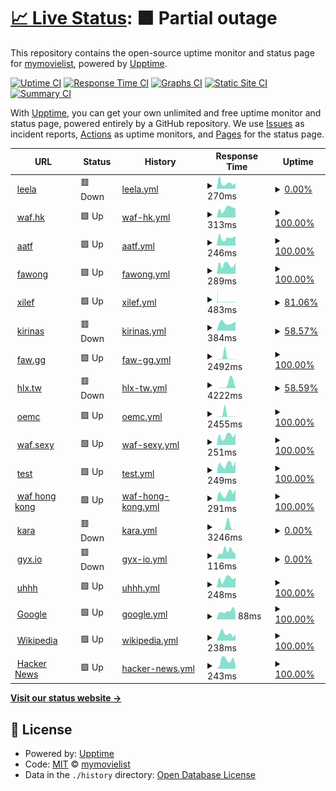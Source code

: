 # [📈 Live Status](https://uptime.mymovielist.org): <!--live status--> **🟧 Partial outage**

This repository contains the open-source uptime monitor and status page for [mymovielist](https://uptime.mymovielist.org), powered by [Upptime](https://github.com/upptime/upptime).

[![Uptime CI](https://github.com/mymovielist/uptime/workflows/Uptime%20CI/badge.svg)](https://github.com/mymovielist/uptime/actions?query=workflow%3A%22Uptime+CI%22)
[![Response Time CI](https://github.com/mymovielist/uptime/workflows/Response%20Time%20CI/badge.svg)](https://github.com/mymovielist/uptime/actions?query=workflow%3A%22Response+Time+CI%22)
[![Graphs CI](https://github.com/mymovielist/uptime/workflows/Graphs%20CI/badge.svg)](https://github.com/mymovielist/uptime/actions?query=workflow%3A%22Graphs+CI%22)
[![Static Site CI](https://github.com/mymovielist/uptime/workflows/Static%20Site%20CI/badge.svg)](https://github.com/mymovielist/uptime/actions?query=workflow%3A%22Static+Site+CI%22)
[![Summary CI](https://github.com/mymovielist/uptime/workflows/Summary%20CI/badge.svg)](https://github.com/mymovielist/uptime/actions?query=workflow%3A%22Summary+CI%22)

With [Upptime](https://upptime.js.org), you can get your own unlimited and free uptime monitor and status page, powered entirely by a GitHub repository. We use [Issues](https://github.com/mymovielist/uptime/issues) as incident reports, [Actions](https://github.com/mymovielist/uptime/actions) as uptime monitors, and [Pages](https://uptime.mymovielist.org) for the status page.

<!--start: status pages-->
<!-- This summary is generated by Upptime (https://github.com/upptime/upptime) -->
<!-- Do not edit this manually, your changes will be overwritten -->
<!-- prettier-ignore -->
| URL | Status | History | Response Time | Uptime |
| --- | ------ | ------- | ------------- | ------ |
| <img alt="" src="https://favicons.githubusercontent.com/leela.waf.hk" height="13"> [leela](https://leela.waf.hk) | 🟥 Down | [leela.yml](https://github.com/mymovielist/uptime/commits/HEAD/history/leela.yml) | <details><summary><img alt="Response time graph" src="./graphs/leela/response-time-week.png" height="20"> 270ms</summary><br><a href="https://uptime.mymovielist.org/history/leela"><img alt="Response time 243" src="https://img.shields.io/endpoint?url=https%3A%2F%2Fraw.githubusercontent.com%2Fmymovielist%2Fuptime%2FHEAD%2Fapi%2Fleela%2Fresponse-time.json"></a><br><a href="https://uptime.mymovielist.org/history/leela"><img alt="24-hour response time 268" src="https://img.shields.io/endpoint?url=https%3A%2F%2Fraw.githubusercontent.com%2Fmymovielist%2Fuptime%2FHEAD%2Fapi%2Fleela%2Fresponse-time-day.json"></a><br><a href="https://uptime.mymovielist.org/history/leela"><img alt="7-day response time 270" src="https://img.shields.io/endpoint?url=https%3A%2F%2Fraw.githubusercontent.com%2Fmymovielist%2Fuptime%2FHEAD%2Fapi%2Fleela%2Fresponse-time-week.json"></a><br><a href="https://uptime.mymovielist.org/history/leela"><img alt="30-day response time 243" src="https://img.shields.io/endpoint?url=https%3A%2F%2Fraw.githubusercontent.com%2Fmymovielist%2Fuptime%2FHEAD%2Fapi%2Fleela%2Fresponse-time-month.json"></a><br><a href="https://uptime.mymovielist.org/history/leela"><img alt="1-year response time 243" src="https://img.shields.io/endpoint?url=https%3A%2F%2Fraw.githubusercontent.com%2Fmymovielist%2Fuptime%2FHEAD%2Fapi%2Fleela%2Fresponse-time-year.json"></a></details> | <details><summary><a href="https://uptime.mymovielist.org/history/leela">0.00%</a></summary><a href="https://uptime.mymovielist.org/history/leela"><img alt="All-time uptime 0.00%" src="https://img.shields.io/endpoint?url=https%3A%2F%2Fraw.githubusercontent.com%2Fmymovielist%2Fuptime%2FHEAD%2Fapi%2Fleela%2Fuptime.json"></a><br><a href="https://uptime.mymovielist.org/history/leela"><img alt="24-hour uptime 0.00%" src="https://img.shields.io/endpoint?url=https%3A%2F%2Fraw.githubusercontent.com%2Fmymovielist%2Fuptime%2FHEAD%2Fapi%2Fleela%2Fuptime-day.json"></a><br><a href="https://uptime.mymovielist.org/history/leela"><img alt="7-day uptime 0.00%" src="https://img.shields.io/endpoint?url=https%3A%2F%2Fraw.githubusercontent.com%2Fmymovielist%2Fuptime%2FHEAD%2Fapi%2Fleela%2Fuptime-week.json"></a><br><a href="https://uptime.mymovielist.org/history/leela"><img alt="30-day uptime 0.00%" src="https://img.shields.io/endpoint?url=https%3A%2F%2Fraw.githubusercontent.com%2Fmymovielist%2Fuptime%2FHEAD%2Fapi%2Fleela%2Fuptime-month.json"></a><br><a href="https://uptime.mymovielist.org/history/leela"><img alt="1-year uptime 0.00%" src="https://img.shields.io/endpoint?url=https%3A%2F%2Fraw.githubusercontent.com%2Fmymovielist%2Fuptime%2FHEAD%2Fapi%2Fleela%2Fuptime-year.json"></a></details>
| <img alt="" src="https://favicons.githubusercontent.com/www.waf.hk" height="13"> [waf.hk](https://www.waf.hk) | 🟩 Up | [waf-hk.yml](https://github.com/mymovielist/uptime/commits/HEAD/history/waf-hk.yml) | <details><summary><img alt="Response time graph" src="./graphs/waf-hk/response-time-week.png" height="20"> 313ms</summary><br><a href="https://uptime.mymovielist.org/history/waf-hk"><img alt="Response time 266" src="https://img.shields.io/endpoint?url=https%3A%2F%2Fraw.githubusercontent.com%2Fmymovielist%2Fuptime%2FHEAD%2Fapi%2Fwaf-hk%2Fresponse-time.json"></a><br><a href="https://uptime.mymovielist.org/history/waf-hk"><img alt="24-hour response time 306" src="https://img.shields.io/endpoint?url=https%3A%2F%2Fraw.githubusercontent.com%2Fmymovielist%2Fuptime%2FHEAD%2Fapi%2Fwaf-hk%2Fresponse-time-day.json"></a><br><a href="https://uptime.mymovielist.org/history/waf-hk"><img alt="7-day response time 313" src="https://img.shields.io/endpoint?url=https%3A%2F%2Fraw.githubusercontent.com%2Fmymovielist%2Fuptime%2FHEAD%2Fapi%2Fwaf-hk%2Fresponse-time-week.json"></a><br><a href="https://uptime.mymovielist.org/history/waf-hk"><img alt="30-day response time 266" src="https://img.shields.io/endpoint?url=https%3A%2F%2Fraw.githubusercontent.com%2Fmymovielist%2Fuptime%2FHEAD%2Fapi%2Fwaf-hk%2Fresponse-time-month.json"></a><br><a href="https://uptime.mymovielist.org/history/waf-hk"><img alt="1-year response time 266" src="https://img.shields.io/endpoint?url=https%3A%2F%2Fraw.githubusercontent.com%2Fmymovielist%2Fuptime%2FHEAD%2Fapi%2Fwaf-hk%2Fresponse-time-year.json"></a></details> | <details><summary><a href="https://uptime.mymovielist.org/history/waf-hk">100.00%</a></summary><a href="https://uptime.mymovielist.org/history/waf-hk"><img alt="All-time uptime 100.00%" src="https://img.shields.io/endpoint?url=https%3A%2F%2Fraw.githubusercontent.com%2Fmymovielist%2Fuptime%2FHEAD%2Fapi%2Fwaf-hk%2Fuptime.json"></a><br><a href="https://uptime.mymovielist.org/history/waf-hk"><img alt="24-hour uptime 100.00%" src="https://img.shields.io/endpoint?url=https%3A%2F%2Fraw.githubusercontent.com%2Fmymovielist%2Fuptime%2FHEAD%2Fapi%2Fwaf-hk%2Fuptime-day.json"></a><br><a href="https://uptime.mymovielist.org/history/waf-hk"><img alt="7-day uptime 100.00%" src="https://img.shields.io/endpoint?url=https%3A%2F%2Fraw.githubusercontent.com%2Fmymovielist%2Fuptime%2FHEAD%2Fapi%2Fwaf-hk%2Fuptime-week.json"></a><br><a href="https://uptime.mymovielist.org/history/waf-hk"><img alt="30-day uptime 100.00%" src="https://img.shields.io/endpoint?url=https%3A%2F%2Fraw.githubusercontent.com%2Fmymovielist%2Fuptime%2FHEAD%2Fapi%2Fwaf-hk%2Fuptime-month.json"></a><br><a href="https://uptime.mymovielist.org/history/waf-hk"><img alt="1-year uptime 100.00%" src="https://img.shields.io/endpoint?url=https%3A%2F%2Fraw.githubusercontent.com%2Fmymovielist%2Fuptime%2FHEAD%2Fapi%2Fwaf-hk%2Fuptime-year.json"></a></details>
| <img alt="" src="https://favicons.githubusercontent.com/www.aatf.us" height="13"> [aatf](https://www.aatf.us) | 🟩 Up | [aatf.yml](https://github.com/mymovielist/uptime/commits/HEAD/history/aatf.yml) | <details><summary><img alt="Response time graph" src="./graphs/aatf/response-time-week.png" height="20"> 246ms</summary><br><a href="https://uptime.mymovielist.org/history/aatf"><img alt="Response time 241" src="https://img.shields.io/endpoint?url=https%3A%2F%2Fraw.githubusercontent.com%2Fmymovielist%2Fuptime%2FHEAD%2Fapi%2Faatf%2Fresponse-time.json"></a><br><a href="https://uptime.mymovielist.org/history/aatf"><img alt="24-hour response time 312" src="https://img.shields.io/endpoint?url=https%3A%2F%2Fraw.githubusercontent.com%2Fmymovielist%2Fuptime%2FHEAD%2Fapi%2Faatf%2Fresponse-time-day.json"></a><br><a href="https://uptime.mymovielist.org/history/aatf"><img alt="7-day response time 246" src="https://img.shields.io/endpoint?url=https%3A%2F%2Fraw.githubusercontent.com%2Fmymovielist%2Fuptime%2FHEAD%2Fapi%2Faatf%2Fresponse-time-week.json"></a><br><a href="https://uptime.mymovielist.org/history/aatf"><img alt="30-day response time 241" src="https://img.shields.io/endpoint?url=https%3A%2F%2Fraw.githubusercontent.com%2Fmymovielist%2Fuptime%2FHEAD%2Fapi%2Faatf%2Fresponse-time-month.json"></a><br><a href="https://uptime.mymovielist.org/history/aatf"><img alt="1-year response time 241" src="https://img.shields.io/endpoint?url=https%3A%2F%2Fraw.githubusercontent.com%2Fmymovielist%2Fuptime%2FHEAD%2Fapi%2Faatf%2Fresponse-time-year.json"></a></details> | <details><summary><a href="https://uptime.mymovielist.org/history/aatf">100.00%</a></summary><a href="https://uptime.mymovielist.org/history/aatf"><img alt="All-time uptime 100.00%" src="https://img.shields.io/endpoint?url=https%3A%2F%2Fraw.githubusercontent.com%2Fmymovielist%2Fuptime%2FHEAD%2Fapi%2Faatf%2Fuptime.json"></a><br><a href="https://uptime.mymovielist.org/history/aatf"><img alt="24-hour uptime 100.00%" src="https://img.shields.io/endpoint?url=https%3A%2F%2Fraw.githubusercontent.com%2Fmymovielist%2Fuptime%2FHEAD%2Fapi%2Faatf%2Fuptime-day.json"></a><br><a href="https://uptime.mymovielist.org/history/aatf"><img alt="7-day uptime 100.00%" src="https://img.shields.io/endpoint?url=https%3A%2F%2Fraw.githubusercontent.com%2Fmymovielist%2Fuptime%2FHEAD%2Fapi%2Faatf%2Fuptime-week.json"></a><br><a href="https://uptime.mymovielist.org/history/aatf"><img alt="30-day uptime 100.00%" src="https://img.shields.io/endpoint?url=https%3A%2F%2Fraw.githubusercontent.com%2Fmymovielist%2Fuptime%2FHEAD%2Fapi%2Faatf%2Fuptime-month.json"></a><br><a href="https://uptime.mymovielist.org/history/aatf"><img alt="1-year uptime 100.00%" src="https://img.shields.io/endpoint?url=https%3A%2F%2Fraw.githubusercontent.com%2Fmymovielist%2Fuptime%2FHEAD%2Fapi%2Faatf%2Fuptime-year.json"></a></details>
| <img alt="" src="https://favicons.githubusercontent.com/www.fawong.com" height="13"> [fawong](https://www.fawong.com) | 🟩 Up | [fawong.yml](https://github.com/mymovielist/uptime/commits/HEAD/history/fawong.yml) | <details><summary><img alt="Response time graph" src="./graphs/fawong/response-time-week.png" height="20"> 289ms</summary><br><a href="https://uptime.mymovielist.org/history/fawong"><img alt="Response time 231" src="https://img.shields.io/endpoint?url=https%3A%2F%2Fraw.githubusercontent.com%2Fmymovielist%2Fuptime%2FHEAD%2Fapi%2Ffawong%2Fresponse-time.json"></a><br><a href="https://uptime.mymovielist.org/history/fawong"><img alt="24-hour response time 344" src="https://img.shields.io/endpoint?url=https%3A%2F%2Fraw.githubusercontent.com%2Fmymovielist%2Fuptime%2FHEAD%2Fapi%2Ffawong%2Fresponse-time-day.json"></a><br><a href="https://uptime.mymovielist.org/history/fawong"><img alt="7-day response time 289" src="https://img.shields.io/endpoint?url=https%3A%2F%2Fraw.githubusercontent.com%2Fmymovielist%2Fuptime%2FHEAD%2Fapi%2Ffawong%2Fresponse-time-week.json"></a><br><a href="https://uptime.mymovielist.org/history/fawong"><img alt="30-day response time 231" src="https://img.shields.io/endpoint?url=https%3A%2F%2Fraw.githubusercontent.com%2Fmymovielist%2Fuptime%2FHEAD%2Fapi%2Ffawong%2Fresponse-time-month.json"></a><br><a href="https://uptime.mymovielist.org/history/fawong"><img alt="1-year response time 231" src="https://img.shields.io/endpoint?url=https%3A%2F%2Fraw.githubusercontent.com%2Fmymovielist%2Fuptime%2FHEAD%2Fapi%2Ffawong%2Fresponse-time-year.json"></a></details> | <details><summary><a href="https://uptime.mymovielist.org/history/fawong">100.00%</a></summary><a href="https://uptime.mymovielist.org/history/fawong"><img alt="All-time uptime 100.00%" src="https://img.shields.io/endpoint?url=https%3A%2F%2Fraw.githubusercontent.com%2Fmymovielist%2Fuptime%2FHEAD%2Fapi%2Ffawong%2Fuptime.json"></a><br><a href="https://uptime.mymovielist.org/history/fawong"><img alt="24-hour uptime 100.00%" src="https://img.shields.io/endpoint?url=https%3A%2F%2Fraw.githubusercontent.com%2Fmymovielist%2Fuptime%2FHEAD%2Fapi%2Ffawong%2Fuptime-day.json"></a><br><a href="https://uptime.mymovielist.org/history/fawong"><img alt="7-day uptime 100.00%" src="https://img.shields.io/endpoint?url=https%3A%2F%2Fraw.githubusercontent.com%2Fmymovielist%2Fuptime%2FHEAD%2Fapi%2Ffawong%2Fuptime-week.json"></a><br><a href="https://uptime.mymovielist.org/history/fawong"><img alt="30-day uptime 100.00%" src="https://img.shields.io/endpoint?url=https%3A%2F%2Fraw.githubusercontent.com%2Fmymovielist%2Fuptime%2FHEAD%2Fapi%2Ffawong%2Fuptime-month.json"></a><br><a href="https://uptime.mymovielist.org/history/fawong"><img alt="1-year uptime 100.00%" src="https://img.shields.io/endpoint?url=https%3A%2F%2Fraw.githubusercontent.com%2Fmymovielist%2Fuptime%2FHEAD%2Fapi%2Ffawong%2Fuptime-year.json"></a></details>
| <img alt="" src="https://favicons.githubusercontent.com/www.xilef.org" height="13"> [xilef](https://www.xilef.org) | 🟩 Up | [xilef.yml](https://github.com/mymovielist/uptime/commits/HEAD/history/xilef.yml) | <details><summary><img alt="Response time graph" src="./graphs/xilef/response-time-week.png" height="20"> 483ms</summary><br><a href="https://uptime.mymovielist.org/history/xilef"><img alt="Response time 443" src="https://img.shields.io/endpoint?url=https%3A%2F%2Fraw.githubusercontent.com%2Fmymovielist%2Fuptime%2FHEAD%2Fapi%2Fxilef%2Fresponse-time.json"></a><br><a href="https://uptime.mymovielist.org/history/xilef"><img alt="24-hour response time 316" src="https://img.shields.io/endpoint?url=https%3A%2F%2Fraw.githubusercontent.com%2Fmymovielist%2Fuptime%2FHEAD%2Fapi%2Fxilef%2Fresponse-time-day.json"></a><br><a href="https://uptime.mymovielist.org/history/xilef"><img alt="7-day response time 483" src="https://img.shields.io/endpoint?url=https%3A%2F%2Fraw.githubusercontent.com%2Fmymovielist%2Fuptime%2FHEAD%2Fapi%2Fxilef%2Fresponse-time-week.json"></a><br><a href="https://uptime.mymovielist.org/history/xilef"><img alt="30-day response time 443" src="https://img.shields.io/endpoint?url=https%3A%2F%2Fraw.githubusercontent.com%2Fmymovielist%2Fuptime%2FHEAD%2Fapi%2Fxilef%2Fresponse-time-month.json"></a><br><a href="https://uptime.mymovielist.org/history/xilef"><img alt="1-year response time 443" src="https://img.shields.io/endpoint?url=https%3A%2F%2Fraw.githubusercontent.com%2Fmymovielist%2Fuptime%2FHEAD%2Fapi%2Fxilef%2Fresponse-time-year.json"></a></details> | <details><summary><a href="https://uptime.mymovielist.org/history/xilef">81.06%</a></summary><a href="https://uptime.mymovielist.org/history/xilef"><img alt="All-time uptime 94.90%" src="https://img.shields.io/endpoint?url=https%3A%2F%2Fraw.githubusercontent.com%2Fmymovielist%2Fuptime%2FHEAD%2Fapi%2Fxilef%2Fuptime.json"></a><br><a href="https://uptime.mymovielist.org/history/xilef"><img alt="24-hour uptime 47.33%" src="https://img.shields.io/endpoint?url=https%3A%2F%2Fraw.githubusercontent.com%2Fmymovielist%2Fuptime%2FHEAD%2Fapi%2Fxilef%2Fuptime-day.json"></a><br><a href="https://uptime.mymovielist.org/history/xilef"><img alt="7-day uptime 81.06%" src="https://img.shields.io/endpoint?url=https%3A%2F%2Fraw.githubusercontent.com%2Fmymovielist%2Fuptime%2FHEAD%2Fapi%2Fxilef%2Fuptime-week.json"></a><br><a href="https://uptime.mymovielist.org/history/xilef"><img alt="30-day uptime 94.90%" src="https://img.shields.io/endpoint?url=https%3A%2F%2Fraw.githubusercontent.com%2Fmymovielist%2Fuptime%2FHEAD%2Fapi%2Fxilef%2Fuptime-month.json"></a><br><a href="https://uptime.mymovielist.org/history/xilef"><img alt="1-year uptime 94.90%" src="https://img.shields.io/endpoint?url=https%3A%2F%2Fraw.githubusercontent.com%2Fmymovielist%2Fuptime%2FHEAD%2Fapi%2Fxilef%2Fuptime-year.json"></a></details>
| <img alt="" src="https://favicons.githubusercontent.com/www.kirinas.com" height="13"> [kirinas](https://www.kirinas.com) | 🟥 Down | [kirinas.yml](https://github.com/mymovielist/uptime/commits/HEAD/history/kirinas.yml) | <details><summary><img alt="Response time graph" src="./graphs/kirinas/response-time-week.png" height="20"> 384ms</summary><br><a href="https://uptime.mymovielist.org/history/kirinas"><img alt="Response time 348" src="https://img.shields.io/endpoint?url=https%3A%2F%2Fraw.githubusercontent.com%2Fmymovielist%2Fuptime%2FHEAD%2Fapi%2Fkirinas%2Fresponse-time.json"></a><br><a href="https://uptime.mymovielist.org/history/kirinas"><img alt="24-hour response time 0" src="https://img.shields.io/endpoint?url=https%3A%2F%2Fraw.githubusercontent.com%2Fmymovielist%2Fuptime%2FHEAD%2Fapi%2Fkirinas%2Fresponse-time-day.json"></a><br><a href="https://uptime.mymovielist.org/history/kirinas"><img alt="7-day response time 384" src="https://img.shields.io/endpoint?url=https%3A%2F%2Fraw.githubusercontent.com%2Fmymovielist%2Fuptime%2FHEAD%2Fapi%2Fkirinas%2Fresponse-time-week.json"></a><br><a href="https://uptime.mymovielist.org/history/kirinas"><img alt="30-day response time 348" src="https://img.shields.io/endpoint?url=https%3A%2F%2Fraw.githubusercontent.com%2Fmymovielist%2Fuptime%2FHEAD%2Fapi%2Fkirinas%2Fresponse-time-month.json"></a><br><a href="https://uptime.mymovielist.org/history/kirinas"><img alt="1-year response time 348" src="https://img.shields.io/endpoint?url=https%3A%2F%2Fraw.githubusercontent.com%2Fmymovielist%2Fuptime%2FHEAD%2Fapi%2Fkirinas%2Fresponse-time-year.json"></a></details> | <details><summary><a href="https://uptime.mymovielist.org/history/kirinas">58.57%</a></summary><a href="https://uptime.mymovielist.org/history/kirinas"><img alt="All-time uptime 88.84%" src="https://img.shields.io/endpoint?url=https%3A%2F%2Fraw.githubusercontent.com%2Fmymovielist%2Fuptime%2FHEAD%2Fapi%2Fkirinas%2Fuptime.json"></a><br><a href="https://uptime.mymovielist.org/history/kirinas"><img alt="24-hour uptime 0.00%" src="https://img.shields.io/endpoint?url=https%3A%2F%2Fraw.githubusercontent.com%2Fmymovielist%2Fuptime%2FHEAD%2Fapi%2Fkirinas%2Fuptime-day.json"></a><br><a href="https://uptime.mymovielist.org/history/kirinas"><img alt="7-day uptime 58.57%" src="https://img.shields.io/endpoint?url=https%3A%2F%2Fraw.githubusercontent.com%2Fmymovielist%2Fuptime%2FHEAD%2Fapi%2Fkirinas%2Fuptime-week.json"></a><br><a href="https://uptime.mymovielist.org/history/kirinas"><img alt="30-day uptime 88.84%" src="https://img.shields.io/endpoint?url=https%3A%2F%2Fraw.githubusercontent.com%2Fmymovielist%2Fuptime%2FHEAD%2Fapi%2Fkirinas%2Fuptime-month.json"></a><br><a href="https://uptime.mymovielist.org/history/kirinas"><img alt="1-year uptime 88.84%" src="https://img.shields.io/endpoint?url=https%3A%2F%2Fraw.githubusercontent.com%2Fmymovielist%2Fuptime%2FHEAD%2Fapi%2Fkirinas%2Fuptime-year.json"></a></details>
| <img alt="" src="https://favicons.githubusercontent.com/www.faw.gg" height="13"> [faw.gg](https://www.faw.gg) | 🟩 Up | [faw-gg.yml](https://github.com/mymovielist/uptime/commits/HEAD/history/faw-gg.yml) | <details><summary><img alt="Response time graph" src="./graphs/faw-gg/response-time-week.png" height="20"> 2492ms</summary><br><a href="https://uptime.mymovielist.org/history/faw-gg"><img alt="Response time 801" src="https://img.shields.io/endpoint?url=https%3A%2F%2Fraw.githubusercontent.com%2Fmymovielist%2Fuptime%2FHEAD%2Fapi%2Ffaw-gg%2Fresponse-time.json"></a><br><a href="https://uptime.mymovielist.org/history/faw-gg"><img alt="24-hour response time 445" src="https://img.shields.io/endpoint?url=https%3A%2F%2Fraw.githubusercontent.com%2Fmymovielist%2Fuptime%2FHEAD%2Fapi%2Ffaw-gg%2Fresponse-time-day.json"></a><br><a href="https://uptime.mymovielist.org/history/faw-gg"><img alt="7-day response time 2492" src="https://img.shields.io/endpoint?url=https%3A%2F%2Fraw.githubusercontent.com%2Fmymovielist%2Fuptime%2FHEAD%2Fapi%2Ffaw-gg%2Fresponse-time-week.json"></a><br><a href="https://uptime.mymovielist.org/history/faw-gg"><img alt="30-day response time 801" src="https://img.shields.io/endpoint?url=https%3A%2F%2Fraw.githubusercontent.com%2Fmymovielist%2Fuptime%2FHEAD%2Fapi%2Ffaw-gg%2Fresponse-time-month.json"></a><br><a href="https://uptime.mymovielist.org/history/faw-gg"><img alt="1-year response time 801" src="https://img.shields.io/endpoint?url=https%3A%2F%2Fraw.githubusercontent.com%2Fmymovielist%2Fuptime%2FHEAD%2Fapi%2Ffaw-gg%2Fresponse-time-year.json"></a></details> | <details><summary><a href="https://uptime.mymovielist.org/history/faw-gg">100.00%</a></summary><a href="https://uptime.mymovielist.org/history/faw-gg"><img alt="All-time uptime 100.00%" src="https://img.shields.io/endpoint?url=https%3A%2F%2Fraw.githubusercontent.com%2Fmymovielist%2Fuptime%2FHEAD%2Fapi%2Ffaw-gg%2Fuptime.json"></a><br><a href="https://uptime.mymovielist.org/history/faw-gg"><img alt="24-hour uptime 100.00%" src="https://img.shields.io/endpoint?url=https%3A%2F%2Fraw.githubusercontent.com%2Fmymovielist%2Fuptime%2FHEAD%2Fapi%2Ffaw-gg%2Fuptime-day.json"></a><br><a href="https://uptime.mymovielist.org/history/faw-gg"><img alt="7-day uptime 100.00%" src="https://img.shields.io/endpoint?url=https%3A%2F%2Fraw.githubusercontent.com%2Fmymovielist%2Fuptime%2FHEAD%2Fapi%2Ffaw-gg%2Fuptime-week.json"></a><br><a href="https://uptime.mymovielist.org/history/faw-gg"><img alt="30-day uptime 100.00%" src="https://img.shields.io/endpoint?url=https%3A%2F%2Fraw.githubusercontent.com%2Fmymovielist%2Fuptime%2FHEAD%2Fapi%2Ffaw-gg%2Fuptime-month.json"></a><br><a href="https://uptime.mymovielist.org/history/faw-gg"><img alt="1-year uptime 100.00%" src="https://img.shields.io/endpoint?url=https%3A%2F%2Fraw.githubusercontent.com%2Fmymovielist%2Fuptime%2FHEAD%2Fapi%2Ffaw-gg%2Fuptime-year.json"></a></details>
| <img alt="" src="https://favicons.githubusercontent.com/www.hlx.tw" height="13"> [hlx.tw](https://www.hlx.tw) | 🟥 Down | [hlx-tw.yml](https://github.com/mymovielist/uptime/commits/HEAD/history/hlx-tw.yml) | <details><summary><img alt="Response time graph" src="./graphs/hlx-tw/response-time-week.png" height="20"> 4222ms</summary><br><a href="https://uptime.mymovielist.org/history/hlx-tw"><img alt="Response time 961" src="https://img.shields.io/endpoint?url=https%3A%2F%2Fraw.githubusercontent.com%2Fmymovielist%2Fuptime%2FHEAD%2Fapi%2Fhlx-tw%2Fresponse-time.json"></a><br><a href="https://uptime.mymovielist.org/history/hlx-tw"><img alt="24-hour response time 0" src="https://img.shields.io/endpoint?url=https%3A%2F%2Fraw.githubusercontent.com%2Fmymovielist%2Fuptime%2FHEAD%2Fapi%2Fhlx-tw%2Fresponse-time-day.json"></a><br><a href="https://uptime.mymovielist.org/history/hlx-tw"><img alt="7-day response time 4222" src="https://img.shields.io/endpoint?url=https%3A%2F%2Fraw.githubusercontent.com%2Fmymovielist%2Fuptime%2FHEAD%2Fapi%2Fhlx-tw%2Fresponse-time-week.json"></a><br><a href="https://uptime.mymovielist.org/history/hlx-tw"><img alt="30-day response time 961" src="https://img.shields.io/endpoint?url=https%3A%2F%2Fraw.githubusercontent.com%2Fmymovielist%2Fuptime%2FHEAD%2Fapi%2Fhlx-tw%2Fresponse-time-month.json"></a><br><a href="https://uptime.mymovielist.org/history/hlx-tw"><img alt="1-year response time 961" src="https://img.shields.io/endpoint?url=https%3A%2F%2Fraw.githubusercontent.com%2Fmymovielist%2Fuptime%2FHEAD%2Fapi%2Fhlx-tw%2Fresponse-time-year.json"></a></details> | <details><summary><a href="https://uptime.mymovielist.org/history/hlx-tw">58.59%</a></summary><a href="https://uptime.mymovielist.org/history/hlx-tw"><img alt="All-time uptime 88.85%" src="https://img.shields.io/endpoint?url=https%3A%2F%2Fraw.githubusercontent.com%2Fmymovielist%2Fuptime%2FHEAD%2Fapi%2Fhlx-tw%2Fuptime.json"></a><br><a href="https://uptime.mymovielist.org/history/hlx-tw"><img alt="24-hour uptime 0.00%" src="https://img.shields.io/endpoint?url=https%3A%2F%2Fraw.githubusercontent.com%2Fmymovielist%2Fuptime%2FHEAD%2Fapi%2Fhlx-tw%2Fuptime-day.json"></a><br><a href="https://uptime.mymovielist.org/history/hlx-tw"><img alt="7-day uptime 58.59%" src="https://img.shields.io/endpoint?url=https%3A%2F%2Fraw.githubusercontent.com%2Fmymovielist%2Fuptime%2FHEAD%2Fapi%2Fhlx-tw%2Fuptime-week.json"></a><br><a href="https://uptime.mymovielist.org/history/hlx-tw"><img alt="30-day uptime 88.85%" src="https://img.shields.io/endpoint?url=https%3A%2F%2Fraw.githubusercontent.com%2Fmymovielist%2Fuptime%2FHEAD%2Fapi%2Fhlx-tw%2Fuptime-month.json"></a><br><a href="https://uptime.mymovielist.org/history/hlx-tw"><img alt="1-year uptime 88.85%" src="https://img.shields.io/endpoint?url=https%3A%2F%2Fraw.githubusercontent.com%2Fmymovielist%2Fuptime%2FHEAD%2Fapi%2Fhlx-tw%2Fuptime-year.json"></a></details>
| <img alt="" src="https://favicons.githubusercontent.com/www.orientelectronic.net" height="13"> [oemc](https://www.orientelectronic.net) | 🟩 Up | [oemc.yml](https://github.com/mymovielist/uptime/commits/HEAD/history/oemc.yml) | <details><summary><img alt="Response time graph" src="./graphs/oemc/response-time-week.png" height="20"> 2455ms</summary><br><a href="https://uptime.mymovielist.org/history/oemc"><img alt="Response time 777" src="https://img.shields.io/endpoint?url=https%3A%2F%2Fraw.githubusercontent.com%2Fmymovielist%2Fuptime%2FHEAD%2Fapi%2Foemc%2Fresponse-time.json"></a><br><a href="https://uptime.mymovielist.org/history/oemc"><img alt="24-hour response time 362" src="https://img.shields.io/endpoint?url=https%3A%2F%2Fraw.githubusercontent.com%2Fmymovielist%2Fuptime%2FHEAD%2Fapi%2Foemc%2Fresponse-time-day.json"></a><br><a href="https://uptime.mymovielist.org/history/oemc"><img alt="7-day response time 2455" src="https://img.shields.io/endpoint?url=https%3A%2F%2Fraw.githubusercontent.com%2Fmymovielist%2Fuptime%2FHEAD%2Fapi%2Foemc%2Fresponse-time-week.json"></a><br><a href="https://uptime.mymovielist.org/history/oemc"><img alt="30-day response time 777" src="https://img.shields.io/endpoint?url=https%3A%2F%2Fraw.githubusercontent.com%2Fmymovielist%2Fuptime%2FHEAD%2Fapi%2Foemc%2Fresponse-time-month.json"></a><br><a href="https://uptime.mymovielist.org/history/oemc"><img alt="1-year response time 777" src="https://img.shields.io/endpoint?url=https%3A%2F%2Fraw.githubusercontent.com%2Fmymovielist%2Fuptime%2FHEAD%2Fapi%2Foemc%2Fresponse-time-year.json"></a></details> | <details><summary><a href="https://uptime.mymovielist.org/history/oemc">100.00%</a></summary><a href="https://uptime.mymovielist.org/history/oemc"><img alt="All-time uptime 100.00%" src="https://img.shields.io/endpoint?url=https%3A%2F%2Fraw.githubusercontent.com%2Fmymovielist%2Fuptime%2FHEAD%2Fapi%2Foemc%2Fuptime.json"></a><br><a href="https://uptime.mymovielist.org/history/oemc"><img alt="24-hour uptime 100.00%" src="https://img.shields.io/endpoint?url=https%3A%2F%2Fraw.githubusercontent.com%2Fmymovielist%2Fuptime%2FHEAD%2Fapi%2Foemc%2Fuptime-day.json"></a><br><a href="https://uptime.mymovielist.org/history/oemc"><img alt="7-day uptime 100.00%" src="https://img.shields.io/endpoint?url=https%3A%2F%2Fraw.githubusercontent.com%2Fmymovielist%2Fuptime%2FHEAD%2Fapi%2Foemc%2Fuptime-week.json"></a><br><a href="https://uptime.mymovielist.org/history/oemc"><img alt="30-day uptime 100.00%" src="https://img.shields.io/endpoint?url=https%3A%2F%2Fraw.githubusercontent.com%2Fmymovielist%2Fuptime%2FHEAD%2Fapi%2Foemc%2Fuptime-month.json"></a><br><a href="https://uptime.mymovielist.org/history/oemc"><img alt="1-year uptime 100.00%" src="https://img.shields.io/endpoint?url=https%3A%2F%2Fraw.githubusercontent.com%2Fmymovielist%2Fuptime%2FHEAD%2Fapi%2Foemc%2Fuptime-year.json"></a></details>
| <img alt="" src="https://favicons.githubusercontent.com/www.waf.sexy" height="13"> [waf.sexy](https://www.waf.sexy) | 🟩 Up | [waf-sexy.yml](https://github.com/mymovielist/uptime/commits/HEAD/history/waf-sexy.yml) | <details><summary><img alt="Response time graph" src="./graphs/waf-sexy/response-time-week.png" height="20"> 251ms</summary><br><a href="https://uptime.mymovielist.org/history/waf-sexy"><img alt="Response time 213" src="https://img.shields.io/endpoint?url=https%3A%2F%2Fraw.githubusercontent.com%2Fmymovielist%2Fuptime%2FHEAD%2Fapi%2Fwaf-sexy%2Fresponse-time.json"></a><br><a href="https://uptime.mymovielist.org/history/waf-sexy"><img alt="24-hour response time 321" src="https://img.shields.io/endpoint?url=https%3A%2F%2Fraw.githubusercontent.com%2Fmymovielist%2Fuptime%2FHEAD%2Fapi%2Fwaf-sexy%2Fresponse-time-day.json"></a><br><a href="https://uptime.mymovielist.org/history/waf-sexy"><img alt="7-day response time 251" src="https://img.shields.io/endpoint?url=https%3A%2F%2Fraw.githubusercontent.com%2Fmymovielist%2Fuptime%2FHEAD%2Fapi%2Fwaf-sexy%2Fresponse-time-week.json"></a><br><a href="https://uptime.mymovielist.org/history/waf-sexy"><img alt="30-day response time 213" src="https://img.shields.io/endpoint?url=https%3A%2F%2Fraw.githubusercontent.com%2Fmymovielist%2Fuptime%2FHEAD%2Fapi%2Fwaf-sexy%2Fresponse-time-month.json"></a><br><a href="https://uptime.mymovielist.org/history/waf-sexy"><img alt="1-year response time 213" src="https://img.shields.io/endpoint?url=https%3A%2F%2Fraw.githubusercontent.com%2Fmymovielist%2Fuptime%2FHEAD%2Fapi%2Fwaf-sexy%2Fresponse-time-year.json"></a></details> | <details><summary><a href="https://uptime.mymovielist.org/history/waf-sexy">100.00%</a></summary><a href="https://uptime.mymovielist.org/history/waf-sexy"><img alt="All-time uptime 100.00%" src="https://img.shields.io/endpoint?url=https%3A%2F%2Fraw.githubusercontent.com%2Fmymovielist%2Fuptime%2FHEAD%2Fapi%2Fwaf-sexy%2Fuptime.json"></a><br><a href="https://uptime.mymovielist.org/history/waf-sexy"><img alt="24-hour uptime 100.00%" src="https://img.shields.io/endpoint?url=https%3A%2F%2Fraw.githubusercontent.com%2Fmymovielist%2Fuptime%2FHEAD%2Fapi%2Fwaf-sexy%2Fuptime-day.json"></a><br><a href="https://uptime.mymovielist.org/history/waf-sexy"><img alt="7-day uptime 100.00%" src="https://img.shields.io/endpoint?url=https%3A%2F%2Fraw.githubusercontent.com%2Fmymovielist%2Fuptime%2FHEAD%2Fapi%2Fwaf-sexy%2Fuptime-week.json"></a><br><a href="https://uptime.mymovielist.org/history/waf-sexy"><img alt="30-day uptime 100.00%" src="https://img.shields.io/endpoint?url=https%3A%2F%2Fraw.githubusercontent.com%2Fmymovielist%2Fuptime%2FHEAD%2Fapi%2Fwaf-sexy%2Fuptime-month.json"></a><br><a href="https://uptime.mymovielist.org/history/waf-sexy"><img alt="1-year uptime 100.00%" src="https://img.shields.io/endpoint?url=https%3A%2F%2Fraw.githubusercontent.com%2Fmymovielist%2Fuptime%2FHEAD%2Fapi%2Fwaf-sexy%2Fuptime-year.json"></a></details>
| <img alt="" src="https://favicons.githubusercontent.com/wildcard.waf.sexy" height="13"> [test](https://wildcard.waf.sexy) | 🟩 Up | [test.yml](https://github.com/mymovielist/uptime/commits/HEAD/history/test.yml) | <details><summary><img alt="Response time graph" src="./graphs/test/response-time-week.png" height="20"> 249ms</summary><br><a href="https://uptime.mymovielist.org/history/test"><img alt="Response time 209" src="https://img.shields.io/endpoint?url=https%3A%2F%2Fraw.githubusercontent.com%2Fmymovielist%2Fuptime%2FHEAD%2Fapi%2Ftest%2Fresponse-time.json"></a><br><a href="https://uptime.mymovielist.org/history/test"><img alt="24-hour response time 338" src="https://img.shields.io/endpoint?url=https%3A%2F%2Fraw.githubusercontent.com%2Fmymovielist%2Fuptime%2FHEAD%2Fapi%2Ftest%2Fresponse-time-day.json"></a><br><a href="https://uptime.mymovielist.org/history/test"><img alt="7-day response time 249" src="https://img.shields.io/endpoint?url=https%3A%2F%2Fraw.githubusercontent.com%2Fmymovielist%2Fuptime%2FHEAD%2Fapi%2Ftest%2Fresponse-time-week.json"></a><br><a href="https://uptime.mymovielist.org/history/test"><img alt="30-day response time 209" src="https://img.shields.io/endpoint?url=https%3A%2F%2Fraw.githubusercontent.com%2Fmymovielist%2Fuptime%2FHEAD%2Fapi%2Ftest%2Fresponse-time-month.json"></a><br><a href="https://uptime.mymovielist.org/history/test"><img alt="1-year response time 209" src="https://img.shields.io/endpoint?url=https%3A%2F%2Fraw.githubusercontent.com%2Fmymovielist%2Fuptime%2FHEAD%2Fapi%2Ftest%2Fresponse-time-year.json"></a></details> | <details><summary><a href="https://uptime.mymovielist.org/history/test">100.00%</a></summary><a href="https://uptime.mymovielist.org/history/test"><img alt="All-time uptime 100.00%" src="https://img.shields.io/endpoint?url=https%3A%2F%2Fraw.githubusercontent.com%2Fmymovielist%2Fuptime%2FHEAD%2Fapi%2Ftest%2Fuptime.json"></a><br><a href="https://uptime.mymovielist.org/history/test"><img alt="24-hour uptime 100.00%" src="https://img.shields.io/endpoint?url=https%3A%2F%2Fraw.githubusercontent.com%2Fmymovielist%2Fuptime%2FHEAD%2Fapi%2Ftest%2Fuptime-day.json"></a><br><a href="https://uptime.mymovielist.org/history/test"><img alt="7-day uptime 100.00%" src="https://img.shields.io/endpoint?url=https%3A%2F%2Fraw.githubusercontent.com%2Fmymovielist%2Fuptime%2FHEAD%2Fapi%2Ftest%2Fuptime-week.json"></a><br><a href="https://uptime.mymovielist.org/history/test"><img alt="30-day uptime 100.00%" src="https://img.shields.io/endpoint?url=https%3A%2F%2Fraw.githubusercontent.com%2Fmymovielist%2Fuptime%2FHEAD%2Fapi%2Ftest%2Fuptime-month.json"></a><br><a href="https://uptime.mymovielist.org/history/test"><img alt="1-year uptime 100.00%" src="https://img.shields.io/endpoint?url=https%3A%2F%2Fraw.githubusercontent.com%2Fmymovielist%2Fuptime%2FHEAD%2Fapi%2Ftest%2Fuptime-year.json"></a></details>
| <img alt="" src="https://favicons.githubusercontent.com/www.xn--i8s3q.xn--j6w193g" height="13"> [waf hong kong](https://www.xn--i8s3q.xn--j6w193g) | 🟩 Up | [waf-hong-kong.yml](https://github.com/mymovielist/uptime/commits/HEAD/history/waf-hong-kong.yml) | <details><summary><img alt="Response time graph" src="./graphs/waf-hong-kong/response-time-week.png" height="20"> 291ms</summary><br><a href="https://uptime.mymovielist.org/history/waf-hong-kong"><img alt="Response time 267" src="https://img.shields.io/endpoint?url=https%3A%2F%2Fraw.githubusercontent.com%2Fmymovielist%2Fuptime%2FHEAD%2Fapi%2Fwaf-hong-kong%2Fresponse-time.json"></a><br><a href="https://uptime.mymovielist.org/history/waf-hong-kong"><img alt="24-hour response time 418" src="https://img.shields.io/endpoint?url=https%3A%2F%2Fraw.githubusercontent.com%2Fmymovielist%2Fuptime%2FHEAD%2Fapi%2Fwaf-hong-kong%2Fresponse-time-day.json"></a><br><a href="https://uptime.mymovielist.org/history/waf-hong-kong"><img alt="7-day response time 291" src="https://img.shields.io/endpoint?url=https%3A%2F%2Fraw.githubusercontent.com%2Fmymovielist%2Fuptime%2FHEAD%2Fapi%2Fwaf-hong-kong%2Fresponse-time-week.json"></a><br><a href="https://uptime.mymovielist.org/history/waf-hong-kong"><img alt="30-day response time 267" src="https://img.shields.io/endpoint?url=https%3A%2F%2Fraw.githubusercontent.com%2Fmymovielist%2Fuptime%2FHEAD%2Fapi%2Fwaf-hong-kong%2Fresponse-time-month.json"></a><br><a href="https://uptime.mymovielist.org/history/waf-hong-kong"><img alt="1-year response time 267" src="https://img.shields.io/endpoint?url=https%3A%2F%2Fraw.githubusercontent.com%2Fmymovielist%2Fuptime%2FHEAD%2Fapi%2Fwaf-hong-kong%2Fresponse-time-year.json"></a></details> | <details><summary><a href="https://uptime.mymovielist.org/history/waf-hong-kong">100.00%</a></summary><a href="https://uptime.mymovielist.org/history/waf-hong-kong"><img alt="All-time uptime 100.00%" src="https://img.shields.io/endpoint?url=https%3A%2F%2Fraw.githubusercontent.com%2Fmymovielist%2Fuptime%2FHEAD%2Fapi%2Fwaf-hong-kong%2Fuptime.json"></a><br><a href="https://uptime.mymovielist.org/history/waf-hong-kong"><img alt="24-hour uptime 100.00%" src="https://img.shields.io/endpoint?url=https%3A%2F%2Fraw.githubusercontent.com%2Fmymovielist%2Fuptime%2FHEAD%2Fapi%2Fwaf-hong-kong%2Fuptime-day.json"></a><br><a href="https://uptime.mymovielist.org/history/waf-hong-kong"><img alt="7-day uptime 100.00%" src="https://img.shields.io/endpoint?url=https%3A%2F%2Fraw.githubusercontent.com%2Fmymovielist%2Fuptime%2FHEAD%2Fapi%2Fwaf-hong-kong%2Fuptime-week.json"></a><br><a href="https://uptime.mymovielist.org/history/waf-hong-kong"><img alt="30-day uptime 100.00%" src="https://img.shields.io/endpoint?url=https%3A%2F%2Fraw.githubusercontent.com%2Fmymovielist%2Fuptime%2FHEAD%2Fapi%2Fwaf-hong-kong%2Fuptime-month.json"></a><br><a href="https://uptime.mymovielist.org/history/waf-hong-kong"><img alt="1-year uptime 100.00%" src="https://img.shields.io/endpoint?url=https%3A%2F%2Fraw.githubusercontent.com%2Fmymovielist%2Fuptime%2FHEAD%2Fapi%2Fwaf-hong-kong%2Fuptime-year.json"></a></details>
| <img alt="" src="https://favicons.githubusercontent.com/www.xn--lckwg.net" height="13"> [kara](https://www.xn--lckwg.net) | 🟥 Down | [kara.yml](https://github.com/mymovielist/uptime/commits/HEAD/history/kara.yml) | <details><summary><img alt="Response time graph" src="./graphs/kara/response-time-week.png" height="20"> 3246ms</summary><br><a href="https://uptime.mymovielist.org/history/kara"><img alt="Response time 770" src="https://img.shields.io/endpoint?url=https%3A%2F%2Fraw.githubusercontent.com%2Fmymovielist%2Fuptime%2FHEAD%2Fapi%2Fkara%2Fresponse-time.json"></a><br><a href="https://uptime.mymovielist.org/history/kara"><img alt="24-hour response time 240" src="https://img.shields.io/endpoint?url=https%3A%2F%2Fraw.githubusercontent.com%2Fmymovielist%2Fuptime%2FHEAD%2Fapi%2Fkara%2Fresponse-time-day.json"></a><br><a href="https://uptime.mymovielist.org/history/kara"><img alt="7-day response time 3246" src="https://img.shields.io/endpoint?url=https%3A%2F%2Fraw.githubusercontent.com%2Fmymovielist%2Fuptime%2FHEAD%2Fapi%2Fkara%2Fresponse-time-week.json"></a><br><a href="https://uptime.mymovielist.org/history/kara"><img alt="30-day response time 770" src="https://img.shields.io/endpoint?url=https%3A%2F%2Fraw.githubusercontent.com%2Fmymovielist%2Fuptime%2FHEAD%2Fapi%2Fkara%2Fresponse-time-month.json"></a><br><a href="https://uptime.mymovielist.org/history/kara"><img alt="1-year response time 770" src="https://img.shields.io/endpoint?url=https%3A%2F%2Fraw.githubusercontent.com%2Fmymovielist%2Fuptime%2FHEAD%2Fapi%2Fkara%2Fresponse-time-year.json"></a></details> | <details><summary><a href="https://uptime.mymovielist.org/history/kara">0.00%</a></summary><a href="https://uptime.mymovielist.org/history/kara"><img alt="All-time uptime 0.00%" src="https://img.shields.io/endpoint?url=https%3A%2F%2Fraw.githubusercontent.com%2Fmymovielist%2Fuptime%2FHEAD%2Fapi%2Fkara%2Fuptime.json"></a><br><a href="https://uptime.mymovielist.org/history/kara"><img alt="24-hour uptime 0.00%" src="https://img.shields.io/endpoint?url=https%3A%2F%2Fraw.githubusercontent.com%2Fmymovielist%2Fuptime%2FHEAD%2Fapi%2Fkara%2Fuptime-day.json"></a><br><a href="https://uptime.mymovielist.org/history/kara"><img alt="7-day uptime 0.00%" src="https://img.shields.io/endpoint?url=https%3A%2F%2Fraw.githubusercontent.com%2Fmymovielist%2Fuptime%2FHEAD%2Fapi%2Fkara%2Fuptime-week.json"></a><br><a href="https://uptime.mymovielist.org/history/kara"><img alt="30-day uptime 0.00%" src="https://img.shields.io/endpoint?url=https%3A%2F%2Fraw.githubusercontent.com%2Fmymovielist%2Fuptime%2FHEAD%2Fapi%2Fkara%2Fuptime-month.json"></a><br><a href="https://uptime.mymovielist.org/history/kara"><img alt="1-year uptime 0.00%" src="https://img.shields.io/endpoint?url=https%3A%2F%2Fraw.githubusercontent.com%2Fmymovielist%2Fuptime%2FHEAD%2Fapi%2Fkara%2Fuptime-year.json"></a></details>
| <img alt="" src="https://favicons.githubusercontent.com/www.gyx.io" height="13"> [gyx.io](https://www.gyx.io) | 🟥 Down | [gyx-io.yml](https://github.com/mymovielist/uptime/commits/HEAD/history/gyx-io.yml) | <details><summary><img alt="Response time graph" src="./graphs/gyx-io/response-time-week.png" height="20"> 116ms</summary><br><a href="https://uptime.mymovielist.org/history/gyx-io"><img alt="Response time 90" src="https://img.shields.io/endpoint?url=https%3A%2F%2Fraw.githubusercontent.com%2Fmymovielist%2Fuptime%2FHEAD%2Fapi%2Fgyx-io%2Fresponse-time.json"></a><br><a href="https://uptime.mymovielist.org/history/gyx-io"><img alt="24-hour response time 75" src="https://img.shields.io/endpoint?url=https%3A%2F%2Fraw.githubusercontent.com%2Fmymovielist%2Fuptime%2FHEAD%2Fapi%2Fgyx-io%2Fresponse-time-day.json"></a><br><a href="https://uptime.mymovielist.org/history/gyx-io"><img alt="7-day response time 116" src="https://img.shields.io/endpoint?url=https%3A%2F%2Fraw.githubusercontent.com%2Fmymovielist%2Fuptime%2FHEAD%2Fapi%2Fgyx-io%2Fresponse-time-week.json"></a><br><a href="https://uptime.mymovielist.org/history/gyx-io"><img alt="30-day response time 90" src="https://img.shields.io/endpoint?url=https%3A%2F%2Fraw.githubusercontent.com%2Fmymovielist%2Fuptime%2FHEAD%2Fapi%2Fgyx-io%2Fresponse-time-month.json"></a><br><a href="https://uptime.mymovielist.org/history/gyx-io"><img alt="1-year response time 90" src="https://img.shields.io/endpoint?url=https%3A%2F%2Fraw.githubusercontent.com%2Fmymovielist%2Fuptime%2FHEAD%2Fapi%2Fgyx-io%2Fresponse-time-year.json"></a></details> | <details><summary><a href="https://uptime.mymovielist.org/history/gyx-io">0.00%</a></summary><a href="https://uptime.mymovielist.org/history/gyx-io"><img alt="All-time uptime 0.00%" src="https://img.shields.io/endpoint?url=https%3A%2F%2Fraw.githubusercontent.com%2Fmymovielist%2Fuptime%2FHEAD%2Fapi%2Fgyx-io%2Fuptime.json"></a><br><a href="https://uptime.mymovielist.org/history/gyx-io"><img alt="24-hour uptime 0.00%" src="https://img.shields.io/endpoint?url=https%3A%2F%2Fraw.githubusercontent.com%2Fmymovielist%2Fuptime%2FHEAD%2Fapi%2Fgyx-io%2Fuptime-day.json"></a><br><a href="https://uptime.mymovielist.org/history/gyx-io"><img alt="7-day uptime 0.00%" src="https://img.shields.io/endpoint?url=https%3A%2F%2Fraw.githubusercontent.com%2Fmymovielist%2Fuptime%2FHEAD%2Fapi%2Fgyx-io%2Fuptime-week.json"></a><br><a href="https://uptime.mymovielist.org/history/gyx-io"><img alt="30-day uptime 0.00%" src="https://img.shields.io/endpoint?url=https%3A%2F%2Fraw.githubusercontent.com%2Fmymovielist%2Fuptime%2FHEAD%2Fapi%2Fgyx-io%2Fuptime-month.json"></a><br><a href="https://uptime.mymovielist.org/history/gyx-io"><img alt="1-year uptime 0.00%" src="https://img.shields.io/endpoint?url=https%3A%2F%2Fraw.githubusercontent.com%2Fmymovielist%2Fuptime%2FHEAD%2Fapi%2Fgyx-io%2Fuptime-year.json"></a></details>
| <img alt="" src="https://favicons.githubusercontent.com/thisworkswhy.gyx.io" height="13"> [uhhh](https://thisworkswhy.gyx.io) | 🟩 Up | [uhhh.yml](https://github.com/mymovielist/uptime/commits/HEAD/history/uhhh.yml) | <details><summary><img alt="Response time graph" src="./graphs/uhhh/response-time-week.png" height="20"> 248ms</summary><br><a href="https://uptime.mymovielist.org/history/uhhh"><img alt="Response time 217" src="https://img.shields.io/endpoint?url=https%3A%2F%2Fraw.githubusercontent.com%2Fmymovielist%2Fuptime%2FHEAD%2Fapi%2Fuhhh%2Fresponse-time.json"></a><br><a href="https://uptime.mymovielist.org/history/uhhh"><img alt="24-hour response time 285" src="https://img.shields.io/endpoint?url=https%3A%2F%2Fraw.githubusercontent.com%2Fmymovielist%2Fuptime%2FHEAD%2Fapi%2Fuhhh%2Fresponse-time-day.json"></a><br><a href="https://uptime.mymovielist.org/history/uhhh"><img alt="7-day response time 248" src="https://img.shields.io/endpoint?url=https%3A%2F%2Fraw.githubusercontent.com%2Fmymovielist%2Fuptime%2FHEAD%2Fapi%2Fuhhh%2Fresponse-time-week.json"></a><br><a href="https://uptime.mymovielist.org/history/uhhh"><img alt="30-day response time 217" src="https://img.shields.io/endpoint?url=https%3A%2F%2Fraw.githubusercontent.com%2Fmymovielist%2Fuptime%2FHEAD%2Fapi%2Fuhhh%2Fresponse-time-month.json"></a><br><a href="https://uptime.mymovielist.org/history/uhhh"><img alt="1-year response time 217" src="https://img.shields.io/endpoint?url=https%3A%2F%2Fraw.githubusercontent.com%2Fmymovielist%2Fuptime%2FHEAD%2Fapi%2Fuhhh%2Fresponse-time-year.json"></a></details> | <details><summary><a href="https://uptime.mymovielist.org/history/uhhh">100.00%</a></summary><a href="https://uptime.mymovielist.org/history/uhhh"><img alt="All-time uptime 100.00%" src="https://img.shields.io/endpoint?url=https%3A%2F%2Fraw.githubusercontent.com%2Fmymovielist%2Fuptime%2FHEAD%2Fapi%2Fuhhh%2Fuptime.json"></a><br><a href="https://uptime.mymovielist.org/history/uhhh"><img alt="24-hour uptime 100.00%" src="https://img.shields.io/endpoint?url=https%3A%2F%2Fraw.githubusercontent.com%2Fmymovielist%2Fuptime%2FHEAD%2Fapi%2Fuhhh%2Fuptime-day.json"></a><br><a href="https://uptime.mymovielist.org/history/uhhh"><img alt="7-day uptime 100.00%" src="https://img.shields.io/endpoint?url=https%3A%2F%2Fraw.githubusercontent.com%2Fmymovielist%2Fuptime%2FHEAD%2Fapi%2Fuhhh%2Fuptime-week.json"></a><br><a href="https://uptime.mymovielist.org/history/uhhh"><img alt="30-day uptime 100.00%" src="https://img.shields.io/endpoint?url=https%3A%2F%2Fraw.githubusercontent.com%2Fmymovielist%2Fuptime%2FHEAD%2Fapi%2Fuhhh%2Fuptime-month.json"></a><br><a href="https://uptime.mymovielist.org/history/uhhh"><img alt="1-year uptime 100.00%" src="https://img.shields.io/endpoint?url=https%3A%2F%2Fraw.githubusercontent.com%2Fmymovielist%2Fuptime%2FHEAD%2Fapi%2Fuhhh%2Fuptime-year.json"></a></details>
| <img alt="" src="https://favicons.githubusercontent.com/www.google.com" height="13"> [Google](https://www.google.com) | 🟩 Up | [google.yml](https://github.com/mymovielist/uptime/commits/HEAD/history/google.yml) | <details><summary><img alt="Response time graph" src="./graphs/google/response-time-week.png" height="20"> 88ms</summary><br><a href="https://uptime.mymovielist.org/history/google"><img alt="Response time 93" src="https://img.shields.io/endpoint?url=https%3A%2F%2Fraw.githubusercontent.com%2Fmymovielist%2Fuptime%2FHEAD%2Fapi%2Fgoogle%2Fresponse-time.json"></a><br><a href="https://uptime.mymovielist.org/history/google"><img alt="24-hour response time 76" src="https://img.shields.io/endpoint?url=https%3A%2F%2Fraw.githubusercontent.com%2Fmymovielist%2Fuptime%2FHEAD%2Fapi%2Fgoogle%2Fresponse-time-day.json"></a><br><a href="https://uptime.mymovielist.org/history/google"><img alt="7-day response time 88" src="https://img.shields.io/endpoint?url=https%3A%2F%2Fraw.githubusercontent.com%2Fmymovielist%2Fuptime%2FHEAD%2Fapi%2Fgoogle%2Fresponse-time-week.json"></a><br><a href="https://uptime.mymovielist.org/history/google"><img alt="30-day response time 96" src="https://img.shields.io/endpoint?url=https%3A%2F%2Fraw.githubusercontent.com%2Fmymovielist%2Fuptime%2FHEAD%2Fapi%2Fgoogle%2Fresponse-time-month.json"></a><br><a href="https://uptime.mymovielist.org/history/google"><img alt="1-year response time 93" src="https://img.shields.io/endpoint?url=https%3A%2F%2Fraw.githubusercontent.com%2Fmymovielist%2Fuptime%2FHEAD%2Fapi%2Fgoogle%2Fresponse-time-year.json"></a></details> | <details><summary><a href="https://uptime.mymovielist.org/history/google">100.00%</a></summary><a href="https://uptime.mymovielist.org/history/google"><img alt="All-time uptime 100.00%" src="https://img.shields.io/endpoint?url=https%3A%2F%2Fraw.githubusercontent.com%2Fmymovielist%2Fuptime%2FHEAD%2Fapi%2Fgoogle%2Fuptime.json"></a><br><a href="https://uptime.mymovielist.org/history/google"><img alt="24-hour uptime 100.00%" src="https://img.shields.io/endpoint?url=https%3A%2F%2Fraw.githubusercontent.com%2Fmymovielist%2Fuptime%2FHEAD%2Fapi%2Fgoogle%2Fuptime-day.json"></a><br><a href="https://uptime.mymovielist.org/history/google"><img alt="7-day uptime 100.00%" src="https://img.shields.io/endpoint?url=https%3A%2F%2Fraw.githubusercontent.com%2Fmymovielist%2Fuptime%2FHEAD%2Fapi%2Fgoogle%2Fuptime-week.json"></a><br><a href="https://uptime.mymovielist.org/history/google"><img alt="30-day uptime 100.00%" src="https://img.shields.io/endpoint?url=https%3A%2F%2Fraw.githubusercontent.com%2Fmymovielist%2Fuptime%2FHEAD%2Fapi%2Fgoogle%2Fuptime-month.json"></a><br><a href="https://uptime.mymovielist.org/history/google"><img alt="1-year uptime 100.00%" src="https://img.shields.io/endpoint?url=https%3A%2F%2Fraw.githubusercontent.com%2Fmymovielist%2Fuptime%2FHEAD%2Fapi%2Fgoogle%2Fuptime-year.json"></a></details>
| <img alt="" src="https://favicons.githubusercontent.com/en.wikipedia.org" height="13"> [Wikipedia](https://en.wikipedia.org) | 🟩 Up | [wikipedia.yml](https://github.com/mymovielist/uptime/commits/HEAD/history/wikipedia.yml) | <details><summary><img alt="Response time graph" src="./graphs/wikipedia/response-time-week.png" height="20"> 238ms</summary><br><a href="https://uptime.mymovielist.org/history/wikipedia"><img alt="Response time 229" src="https://img.shields.io/endpoint?url=https%3A%2F%2Fraw.githubusercontent.com%2Fmymovielist%2Fuptime%2FHEAD%2Fapi%2Fwikipedia%2Fresponse-time.json"></a><br><a href="https://uptime.mymovielist.org/history/wikipedia"><img alt="24-hour response time 217" src="https://img.shields.io/endpoint?url=https%3A%2F%2Fraw.githubusercontent.com%2Fmymovielist%2Fuptime%2FHEAD%2Fapi%2Fwikipedia%2Fresponse-time-day.json"></a><br><a href="https://uptime.mymovielist.org/history/wikipedia"><img alt="7-day response time 238" src="https://img.shields.io/endpoint?url=https%3A%2F%2Fraw.githubusercontent.com%2Fmymovielist%2Fuptime%2FHEAD%2Fapi%2Fwikipedia%2Fresponse-time-week.json"></a><br><a href="https://uptime.mymovielist.org/history/wikipedia"><img alt="30-day response time 240" src="https://img.shields.io/endpoint?url=https%3A%2F%2Fraw.githubusercontent.com%2Fmymovielist%2Fuptime%2FHEAD%2Fapi%2Fwikipedia%2Fresponse-time-month.json"></a><br><a href="https://uptime.mymovielist.org/history/wikipedia"><img alt="1-year response time 229" src="https://img.shields.io/endpoint?url=https%3A%2F%2Fraw.githubusercontent.com%2Fmymovielist%2Fuptime%2FHEAD%2Fapi%2Fwikipedia%2Fresponse-time-year.json"></a></details> | <details><summary><a href="https://uptime.mymovielist.org/history/wikipedia">100.00%</a></summary><a href="https://uptime.mymovielist.org/history/wikipedia"><img alt="All-time uptime 100.00%" src="https://img.shields.io/endpoint?url=https%3A%2F%2Fraw.githubusercontent.com%2Fmymovielist%2Fuptime%2FHEAD%2Fapi%2Fwikipedia%2Fuptime.json"></a><br><a href="https://uptime.mymovielist.org/history/wikipedia"><img alt="24-hour uptime 100.00%" src="https://img.shields.io/endpoint?url=https%3A%2F%2Fraw.githubusercontent.com%2Fmymovielist%2Fuptime%2FHEAD%2Fapi%2Fwikipedia%2Fuptime-day.json"></a><br><a href="https://uptime.mymovielist.org/history/wikipedia"><img alt="7-day uptime 100.00%" src="https://img.shields.io/endpoint?url=https%3A%2F%2Fraw.githubusercontent.com%2Fmymovielist%2Fuptime%2FHEAD%2Fapi%2Fwikipedia%2Fuptime-week.json"></a><br><a href="https://uptime.mymovielist.org/history/wikipedia"><img alt="30-day uptime 100.00%" src="https://img.shields.io/endpoint?url=https%3A%2F%2Fraw.githubusercontent.com%2Fmymovielist%2Fuptime%2FHEAD%2Fapi%2Fwikipedia%2Fuptime-month.json"></a><br><a href="https://uptime.mymovielist.org/history/wikipedia"><img alt="1-year uptime 100.00%" src="https://img.shields.io/endpoint?url=https%3A%2F%2Fraw.githubusercontent.com%2Fmymovielist%2Fuptime%2FHEAD%2Fapi%2Fwikipedia%2Fuptime-year.json"></a></details>
| <img alt="" src="https://favicons.githubusercontent.com/news.ycombinator.com" height="13"> [Hacker News](https://news.ycombinator.com) | 🟩 Up | [hacker-news.yml](https://github.com/mymovielist/uptime/commits/HEAD/history/hacker-news.yml) | <details><summary><img alt="Response time graph" src="./graphs/hacker-news/response-time-week.png" height="20"> 243ms</summary><br><a href="https://uptime.mymovielist.org/history/hacker-news"><img alt="Response time 297" src="https://img.shields.io/endpoint?url=https%3A%2F%2Fraw.githubusercontent.com%2Fmymovielist%2Fuptime%2FHEAD%2Fapi%2Fhacker-news%2Fresponse-time.json"></a><br><a href="https://uptime.mymovielist.org/history/hacker-news"><img alt="24-hour response time 79" src="https://img.shields.io/endpoint?url=https%3A%2F%2Fraw.githubusercontent.com%2Fmymovielist%2Fuptime%2FHEAD%2Fapi%2Fhacker-news%2Fresponse-time-day.json"></a><br><a href="https://uptime.mymovielist.org/history/hacker-news"><img alt="7-day response time 243" src="https://img.shields.io/endpoint?url=https%3A%2F%2Fraw.githubusercontent.com%2Fmymovielist%2Fuptime%2FHEAD%2Fapi%2Fhacker-news%2Fresponse-time-week.json"></a><br><a href="https://uptime.mymovielist.org/history/hacker-news"><img alt="30-day response time 307" src="https://img.shields.io/endpoint?url=https%3A%2F%2Fraw.githubusercontent.com%2Fmymovielist%2Fuptime%2FHEAD%2Fapi%2Fhacker-news%2Fresponse-time-month.json"></a><br><a href="https://uptime.mymovielist.org/history/hacker-news"><img alt="1-year response time 297" src="https://img.shields.io/endpoint?url=https%3A%2F%2Fraw.githubusercontent.com%2Fmymovielist%2Fuptime%2FHEAD%2Fapi%2Fhacker-news%2Fresponse-time-year.json"></a></details> | <details><summary><a href="https://uptime.mymovielist.org/history/hacker-news">100.00%</a></summary><a href="https://uptime.mymovielist.org/history/hacker-news"><img alt="All-time uptime 100.00%" src="https://img.shields.io/endpoint?url=https%3A%2F%2Fraw.githubusercontent.com%2Fmymovielist%2Fuptime%2FHEAD%2Fapi%2Fhacker-news%2Fuptime.json"></a><br><a href="https://uptime.mymovielist.org/history/hacker-news"><img alt="24-hour uptime 100.00%" src="https://img.shields.io/endpoint?url=https%3A%2F%2Fraw.githubusercontent.com%2Fmymovielist%2Fuptime%2FHEAD%2Fapi%2Fhacker-news%2Fuptime-day.json"></a><br><a href="https://uptime.mymovielist.org/history/hacker-news"><img alt="7-day uptime 100.00%" src="https://img.shields.io/endpoint?url=https%3A%2F%2Fraw.githubusercontent.com%2Fmymovielist%2Fuptime%2FHEAD%2Fapi%2Fhacker-news%2Fuptime-week.json"></a><br><a href="https://uptime.mymovielist.org/history/hacker-news"><img alt="30-day uptime 100.00%" src="https://img.shields.io/endpoint?url=https%3A%2F%2Fraw.githubusercontent.com%2Fmymovielist%2Fuptime%2FHEAD%2Fapi%2Fhacker-news%2Fuptime-month.json"></a><br><a href="https://uptime.mymovielist.org/history/hacker-news"><img alt="1-year uptime 100.00%" src="https://img.shields.io/endpoint?url=https%3A%2F%2Fraw.githubusercontent.com%2Fmymovielist%2Fuptime%2FHEAD%2Fapi%2Fhacker-news%2Fuptime-year.json"></a></details>

<!--end: status pages-->

[**Visit our status website →**](https://uptime.mymovielist.org)

## 📄 License

- Powered by: [Upptime](https://github.com/upptime/upptime)
- Code: [MIT](./LICENSE) © [mymovielist](https://uptime.mymovielist.org)
- Data in the `./history` directory: [Open Database License](https://opendatacommons.org/licenses/odbl/1-0/)
